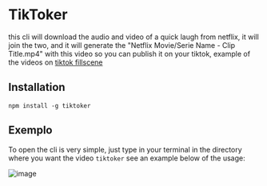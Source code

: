 # TikToker

this cli will download the audio and video of a quick laugh from netflix, it will join the two, and it will generate the "Netflix Movie/Serie Name - Clip Title.mp4" with this video so you can publish it on your tiktok, example of the videos on [tiktok fillscene](https://www.tiktok.com/@fillscene)

## Installation

```shell
npm install -g tiktoker
```

## Exemplo

To open the cli is very simple, just type in your terminal in the directory where you want the video `tiktoker` see an example below of the usage:

![image](https://ik.imagekit.io/Theryston/use_xkW0-YhJs.png?ik-sdk-version=javascript-1.4.3&updatedAt=1656180401064)
